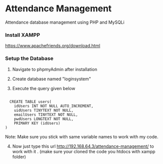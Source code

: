 # Attendance Management

Attendance database management using PHP and MySQLi


### Install XAMPP

https://www.apachefriends.org/download.html


### Setup the Database

1. Navigate to phpmyAdmin after installation

2. Create database named "loginsystem"

3. Execute the query given below 

<code>
  CREATE TABLE users(
    idUsers INT NOT NULL AUTO_INCREMENT,
    uidUsers TINYTEXT NOT NULL,
    emailUsers TINYTEXT NOT NULL,
    pwdUsers LONGTEXT NOT NULL,
    PRIMARY KEY (idUsers)
)
</code>
  
Note: Make sure you stick with same variable names to work with my code.

4. Now just type this url http://192.168.64.3/attendance-management/ to work with it . (make sure your cloned the code you htdocs with xampp folder)
